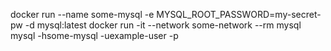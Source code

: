 docker run --name some-mysql -e MYSQL_ROOT_PASSWORD=my-secret-pw -d mysql:latest
docker run -it --network some-network --rm mysql mysql -hsome-mysql -uexample-user -p
